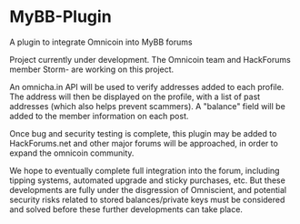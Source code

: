 MyBB-Plugin
===========

A plugin to integrate Omnicoin into MyBB forums

Project currently under development. The Omnicoin team and HackForums member Storm- are working on this project.

An omnicha.in API will be used to verify addresses added to each profile. The address will then be displayed on the profile, with a list of past addresses (which also helps prevent scammers). A "balance" field will be added to the member information on each post.

Once bug and security testing is complete, this plugin may be added to HackForums.net and other major forums will be approached, in order to expand the omnicoin community.

We hope to eventually complete full integration into the forum, including tipping systems, automated upgrade and sticky purchases, etc. But these developments are fully under the disgression of Omniscient, and potential security risks related to stored balances/private keys must be considered and solved before these further developments can take place.
